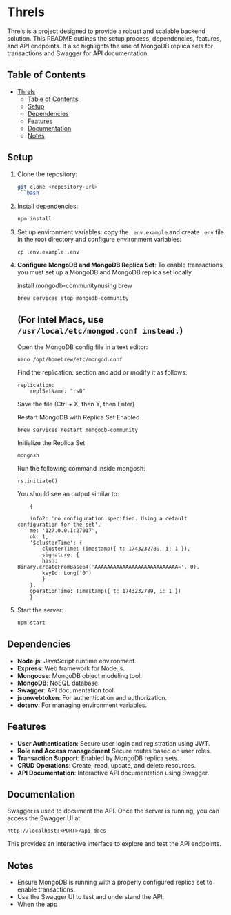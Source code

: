 # Threls

Threls is a project designed to provide a robust and scalable backend solution. This README outlines the setup process, dependencies, features, and API endpoints. It also highlights the use of MongoDB replica sets for transactions and Swagger for API documentation.

## Table of Contents

- [Threls](#threls)
  - [Table of Contents](#table-of-contents)
  - [Setup](#setup)
  - [Dependencies](#dependencies)
  - [Features](#features)
  - [Documentation](#documentation)
  - [Notes](#notes)
## Setup

1. Clone the repository:

    ```bash
    git clone <repository-url>
    ```bash

2. Install dependencies:

    ```bash
    npm install
    ```

3. Set up environment variables:
    copy the `.env.example` and create `.env` file in the root directory and configure environment variables:

    ```
    cp .env.example .env

    ```

4. **Configure MongoDB and MongoDB Replica Set**:
    To enable transactions, you must set up a MongoDB and MongoDB replica set locally.

    install mongodb-communitynusing brew

    ```
    brew services stop mongodb-community
    ```

   (For Intel Macs, use `/usr/local/etc/mongod.conf instead.`)
    ---

    Open the MongoDB config file in a text editor:

    ```
    nano /opt/homebrew/etc/mongod.conf

    ```

    Find the replication: section and add or modify it as follows:

    ```
    replication:
        replSetName: "rs0"

    ```

    Save the file (Ctrl + X, then Y, then Enter)

    Restart MongoDB with Replica Set Enabled

    ```
    brew services restart mongodb-community

    ```

    Initialize the Replica Set

    ```
    mongosh
    ```

    Run the following command inside mongosh:

    ```
    rs.initiate()
    ```

    You should see an output similar to:

    ```
        {

        info2: 'no configuration specified. Using a default configuration for the set',
        me: '127.0.0.1:27017',
        ok: 1,
        '$clusterTime': {
            clusterTime: Timestamp({ t: 1743232789, i: 1 }),
            signature: {
            hash: Binary.createFromBase64('AAAAAAAAAAAAAAAAAAAAAAAAAAA=', 0),
            keyId: Long('0')
            }
        },
        operationTime: Timestamp({ t: 1743232789, i: 1 })
        }
    ```

5. Start the server:

    ```bash
    npm start
    ```

## Dependencies

- **Node.js**: JavaScript runtime environment.
- **Express**: Web framework for Node.js.
- **Mongoose**: MongoDB object modeling tool.
- **MongoDB**: NoSQL database.
- **Swagger**: API documentation tool.
- **jsonwebtoken**: For authentication and authorization.
- **dotenv**: For managing environment variables.

## Features

- **User Authentication**: Secure user login and registration using JWT.
- **Role and Access managedment** Secure routes based on user roles.
- **Transaction Support**: Enabled by MongoDB replica sets.
- **CRUD Operations**: Create, read, update, and delete resources.
- **API Documentation**: Interactive API documentation using Swagger.

## Documentation

Swagger is used to document the API. Once the server is running, you can access the Swagger UI at:

```
http://localhost:<PORT>/api-docs
```

This provides an interactive interface to explore and test the API endpoints.

## Notes

- Ensure MongoDB is running with a properly configured replica set to enable transactions.
- Use the Swagger UI to test and understand the API.
- When the app
